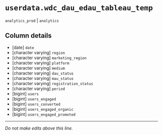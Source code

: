 # `userdata.wdc_dau_edau_tableau_temp`
`analytics_prod` | `analytics`

## Column details
* [date]      `date`
* [character varying] `region`
* [character varying] `marketing_region`
* [character varying] `platform`
* [character varying] `medium`
* [character varying] `dau_status`
* [character varying] `mau_status`
* [character varying] `registration_status`
* [character varying] `period`
* [bigint]    `users`
* [bigint]    `users_engaged`
* [bigint]    `users_converted`
* [bigint]    `users_engaged_organic`
* [bigint]    `users_engaged_promoted`

-------------------------------------------------------------------------------
*Do not make edits above this line.*
